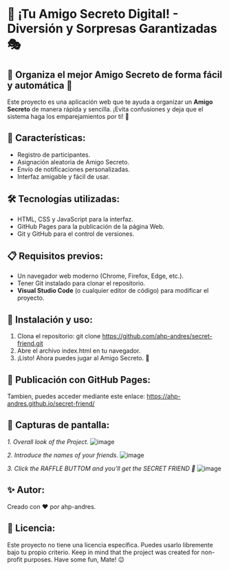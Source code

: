 # 🎁 ¡Tu Amigo Secreto Digital! - Diversión y Sorpresas Garantizadas 🎭

## 📌 Organiza el mejor Amigo Secreto de forma fácil y automática 🎄
Este proyecto es una aplicación web que te ayuda a organizar un **Amigo Secreto** de manera rápida y sencilla. ¡Evita confusiones y deja que el sistema haga los emparejamientos por ti! 🎉  

## 🚀 Características:  
- Registro de participantes.  
- Asignación aleatoria de Amigo Secreto.  
- Envío de notificaciones personalizadas.  
- Interfaz amigable y fácil de usar.  

## 🛠 Tecnologías utilizadas:  
- HTML, CSS y JavaScript para la interfaz.  
- GitHub Pages para la publicación de la página Web.  
- Git y GitHub para el control de versiones.  

## 📋 Requisitos previos: 
- Un navegador web moderno (Chrome, Firefox, Edge, etc.).  
- Tener Git instalado para clonar el repositorio.  
- **Visual Studio Code** (o cualquier editor de código) para modificar el proyecto.  

## 🔧 Instalación y uso:
1. Clona el repositorio:
git clone https://github.com/ahp-andres/secret-friend.git
2. Abre el archivo index.html en tu navegador.
3. ¡Listo! Ahora puedes jugar al Amigo Secreto. 🎉

## 🚀 Publicación con GitHub Pages:
Tambien, puedes acceder mediante este enlace:
https://ahp-andres.github.io/secret-friend/

## 📸 Capturas de pantalla:
*1. Overall look of the Project.*
![image](https://github.com/user-attachments/assets/7fcf48e9-9617-40f7-922a-0a572fd3cb99)

*2. Introduce the names of your friends.*
![image](https://github.com/user-attachments/assets/a2d3d2ce-5aa4-4bef-965f-4b26e9da58b4)

*3. Click the RAFFLE BUTTOM and you'll get the SECRET FRIEND 🎊*
![image](https://github.com/user-attachments/assets/0287cb49-d7ff-4cba-a5f0-a2a57666dd6c)


## ✨ Autor: 
Creado con ❤️ por ahp-andres.

## 📜 Licencia: 
Este proyecto no tiene una licencia específica. Puedes usarlo libremente bajo tu propio criterio.
Keep in mind that the project was created for non-profit purposes. Have some fun, Mate! 😉
